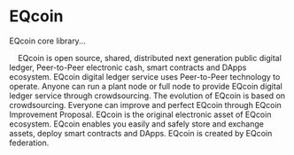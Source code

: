 # EQcoin
EQcoin core library...
<p>
&nbsp;&nbsp;&nbsp;&nbsp;EQcoin is open source, shared, distributed next generation public digital ledger, Peer-to-Peer electronic cash, smart contracts and DApps ecosystem. EQcoin digital ledger service uses Peer-to-Peer technology to operate. Anyone can run a plant node or full node to provide EQcoin digital ledger service through crowdsourcing. The evolution of EQcoin is based on crowdsourcing. Everyone can improve and perfect EQcoin through EQcoin Improvement Proposal. EQcoin is the original electronic asset of EQcoin ecosystem. EQcoin enables you easily and safely store and exchange assets, deploy smart contracts and DApps. EQcoin is created by EQcoin federation. 
